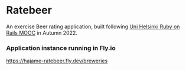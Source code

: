 # Ratebeer

An exercise Beer rating application, built following [Uni Helsinki Ruby on Rails MOOC](https://github.com/mluukkai/WebPalvelinohjelmointi2022/blob/main/wadror.md) in Autumn 2022.

### Application instance running in Fly.io

https://hajame-ratebeer.fly.dev/breweries
